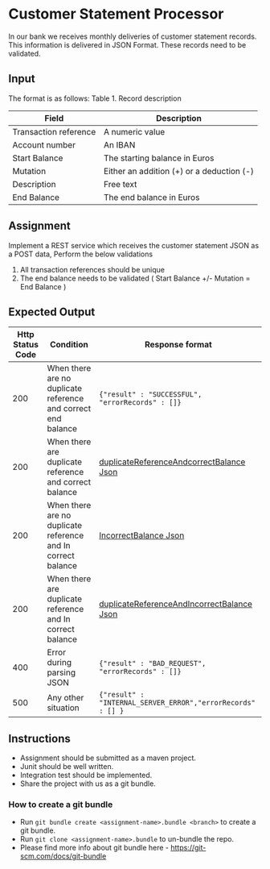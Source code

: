 # Customer Statement Processor

In our bank we receives monthly deliveries of customer statement records. This information is delivered in JSON Format.
These records need to be validated.

## Input

The format is as follows: Table 1. Record description

| Field                  | Description                                      | 
|------------------------|------------------------------------------------- |
| Transaction reference  |A numeric value                                   |
| Account number         |  An IBAN                                         |
| Start Balance          |  The starting balance in Euros                   |
| Mutation               |  Either an addition (+) or a deduction (-)       |
| Description            | Free text                                        |
| End Balance            | The end balance in Euros                         |

## Assignment

Implement a REST service which receives the customer statement JSON as a POST data, Perform the below validations

1. All transaction references should be unique
2. The end balance needs to be validated ( Start Balance +/- Mutation = End Balance )

## Expected Output

| Http Status Code  | Condition                                                         |  Response format |
|---                |---                                                                |---               |
| 200               | When there are no duplicate reference and correct end balance     | `{"result" : "SUCCESSFUL", "errorRecords" : []}`|
| 200               |When there are duplicate reference and correct balance             |[duplicateReferenceAndcorrectBalance Json](./duplicateReferenceAndcorrectBalance.json)|
| 200               |When there are no duplicate reference and In correct balance       |[IncorrectBalance Json](./IncorrectBalance.json)|
| 200               |When there are duplicate reference and In correct balance          |[duplicateReferenceAndIncorrectBalance Json](./duplicateReferenceAndIncorrectBalance.json)|
| 400               |Error during parsing JSON                                          | `{"result" : "BAD_REQUEST", "errorRecords" : []}`|
| 500               |Any other situation                                                |`{"result" : "INTERNAL_SERVER_ERROR","errorRecords" : [] }`|

## Instructions

* Assignment should be submitted as a maven project.
* Junit should be well written.
* Integration test should be implemented.
* Share the project with us as a git bundle.

### How to create a git bundle
* Run `git bundle create <assignment-name>.bundle <branch>` to create a git bundle.
* Run `git clone <assignment-name>.bundle` to un-bundle the repo.
* Please find more info about git bundle here - https://git-scm.com/docs/git-bundle

